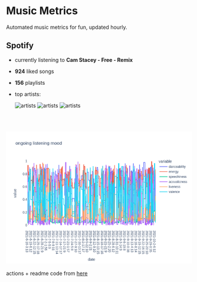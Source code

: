 # Music Metrics

Automated music metrics for fun, updated hourly.

## Spotify

- currently listening to **Cam Stacey - Free - Remix**

- **924** liked songs
- **156** playlists

- top artists: 

    ![artists](https://i.scdn.co/image/ab6761610000f178f9b1521167f731d99bd51a07) ![artists](https://i.scdn.co/image/ab6761610000f178489a895e62d62ab71f50775f) ![artists](https://i.scdn.co/image/ab6761610000f178901b700b32a9996a37258995)

<br></br>

<!-- ## Audio features for currently playing

![feature spread](figures/auto.png) -->

![ongoing features](figures/timeseries.png)

actions + readme code from [here](https://github.com/gargakshit/gargakshit)
